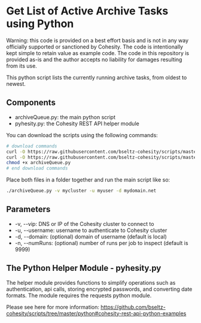 # Get List of Active Archive Tasks using Python

Warning: this code is provided on a best effort basis and is not in any way officially supported or sanctioned by Cohesity. The code is intentionally kept simple to retain value as example code. The code in this repository is provided as-is and the author accepts no liability for damages resulting from its use.

This python script lists the currently running archive tasks, from oldest to newest.

## Components

* archiveQueue.py: the main python script
* pyhesity.py: the Cohesity REST API helper module

You can download the scripts using the following commands:

```bash
# download commands
curl -O https://raw.githubusercontent.com/bseltz-cohesity/scripts/master/python/archiveQueue/archiveQueue.py
curl -O https://raw.githubusercontent.com/bseltz-cohesity/scripts/master/python/pyhesity.py
chmod +x archiveQueue.py
# end download commands
```

Place both files in a folder together and run the main script like so:

```bash
./archiveQueue.py -v mycluster -u myuser -d mydomain.net
```

## Parameters

* -v, --vip: DNS or IP of the Cohesity cluster to connect to
* -u, --username: username to authenticate to Cohesity cluster
* -d, --domain: (optional) domain of username (default is local)
* -n, --numRuns: (optional) number of runs per job to inspect (default is 9999)

## The Python Helper Module - pyhesity.py

The helper module provides functions to simplify operations such as authentication, api calls, storing encrypted passwords, and converting date formats. The module requires the requests python module.

Please see here for more information: <https://github.com/bseltz-cohesity/scripts/tree/master/python#cohesity-rest-api-python-examples>
